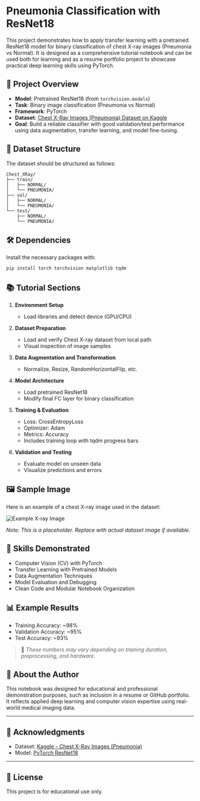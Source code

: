 # Pneumonia Classification with ResNet18



This project demonstrates how to apply transfer learning with a pretrained ResNet18 model for binary classification of chest X-ray images (Pneumonia vs Normal). It is designed as a comprehensive tutorial notebook and can be used both for learning and as a resume portfolio project to showcase practical deep learning skills using PyTorch.

## 📌 Project Overview

- **Model**: Pretrained ResNet18 (from `torchvision.models`)
- **Task**: Binary image classification (Pneumonia vs Normal)
- **Framework**: PyTorch
- **Dataset**: [Chest X-Ray Images (Pneumonia) Dataset on Kaggle](https://www.kaggle.com/datasets/paultimothymooney/chest-xray-pneumonia)
- **Goal**: Build a reliable classifier with good validation/test performance using data augmentation, transfer learning, and model fine-tuning.

## 📁 Dataset Structure

The dataset should be structured as follows:

```
Chest_XRay/
├── train/
│   ├── NORMAL/
│   └── PNEUMONIA/
├── val/
│   ├── NORMAL/
│   └── PNEUMONIA/
└── test/
    ├── NORMAL/
    └── PNEUMONIA/
```

## 🛠️ Dependencies

Install the necessary packages with:

```bash
pip install torch torchvision matplotlib tqdm
```

## 📚 Tutorial Sections

1. **Environment Setup**  
   - Load libraries and detect device (GPU/CPU)

2. **Dataset Preparation**  
   - Load and verify Chest X-ray dataset from local path  
   - Visual inspection of image samples

3. **Data Augmentation and Transformation**  
   - Normalize, Resize, RandomHorizontalFlip, etc.

4. **Model Architecture**  
   - Load pretrained ResNet18  
   - Modify final FC layer for binary classification

5. **Training & Evaluation**  
   - Loss: CrossEntropyLoss  
   - Optimizer: Adam  
   - Metrics: Accuracy  
   - Includes training loop with tqdm progress bars

6. **Validation and Testing**  
   - Evaluate model on unseen data  
   - Visualize predictions and errors

## 🖼️ Sample Image

Here is an example of a chest X-ray image used in the dataset:

![Example X-ray Image](sample_image_example.png)

*Note: This is a placeholder. Replace with actual dataset image if available.*

## 🧠 Skills Demonstrated

- Computer Vision (CV) with PyTorch
- Transfer Learning with Pretrained Models
- Data Augmentation Techniques
- Model Evaluation and Debugging
- Clean Code and Modular Notebook Organization

## 📊 Example Results

- Training Accuracy: ~98%
- Validation Accuracy: ~95%
- Test Accuracy: ~93%

> 📎 *These numbers may vary depending on training duration, preprocessing, and hardware.*

## 💼 About the Author

This notebook was designed for educational and professional demonstration purposes, such as inclusion in a resume or GitHub portfolio. It reflects applied deep learning and computer vision expertise using real-world medical imaging data.

---

## 🔗 Acknowledgments

- Dataset: [Kaggle - Chest X-Ray Images (Pneumonia)](https://www.kaggle.com/datasets/paultimothymooney/chest-xray-pneumonia)
- Model: [PyTorch ResNet18](https://pytorch.org/vision/stable/models.html)

---

## 📎 License

This project is for educational use only.
